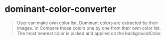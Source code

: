 # dominant-color-converter

>User can make own color list. 
>Dominant colors are extracted by their images. \n
>Compare those colors one by one from their own color list.
>The most nearest color is picked and applied on the backgroundColor.

